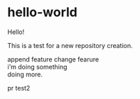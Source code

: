 # hello-world

Hello!

This is a test for a new repository creation.

append feature
change fearure
<br>
i'm doing something
<br>
doing more.
<br>

pr test2
